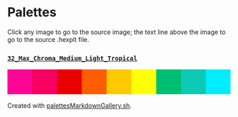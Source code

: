 # Palettes

Click any image to go to the source image; the text line above the image to go to the source .hexplt file.

### [`32_Max_Chroma_Medium_Light_Tropical`](32_Max_Chroma_Medium_Light_Tropical.hexplt)

[ ![32_Max_Chroma_Medium_Light_Tropical.png](32_Max_Chroma_Medium_Light_Tropical.png) ](32_Max_Chroma_Medium_Light_Tropical.png)

Created with [palettesMarkdownGallery.sh](https://github.com/earthbound19/_ebDev/blob/master/scripts/imgAndVideo/palettesMarkdownGallery.sh).